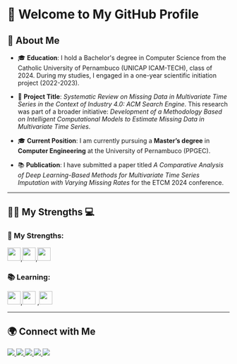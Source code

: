 # 👋 Welcome to My GitHub Profile  

## 🎯 About Me  

- 🎓 **Education**: I hold a Bachelor's degree in Computer Science from the Catholic University of Pernambuco (UNICAP ICAM-TECH), class of 2024. During my studies, I engaged in a one-year scientific initiation project (2022-2023).  

- 📄 **Project Title**: *Systematic Review on Missing Data in Multivariate Time Series in the Context of Industry 4.0: ACM Search Engine*. This research was part of a broader initiative: *Development of a Methodology Based on Intelligent Computational Models to Estimate Missing Data in Multivariate Time Series*.  

- 🎓 **Current Position**: I am currently pursuing a **Master’s degree** in **Computer Engineering** at the University of Pernambuco (PPGEC).  

- 📚 **Publication**: I have submitted a paper titled *A Comparative Analysis of Deep Learning-Based Methods for Multivariate Time Series Imputation with Varying Missing Rates* for the ETCM 2024 conference.  

---
## 👩‍💻 My Strengths 💻
  

### 📖 My Strengths:  

<img src="https://cdn.jsdelivr.net/gh/devicons/devicon/icons/python/python-original.svg" width="30" height="30"/>,<img src="https://cdn.jsdelivr.net/gh/devicons/devicon/icons/java/java-original.svg" width="30" height="30"/>,<img src="https://cdn.jsdelivr.net/gh/devicons/devicon/icons/git/git-original.svg" width="30" height="30"/>

### 📚 Learning:
<img src="https://cdn.jsdelivr.net/gh/devicons/devicon/icons/javascript/javascript-original.svg" width="30" height="30"/>,<img src="https://cdn.jsdelivr.net/gh/devicons/devicon/icons/html5/html5-original.svg" width="30" height="30"/> ,<img src="https://cdn.jsdelivr.net/gh/devicons/devicon/icons/css3/css3-original.svg" width="30" height="30"/> 

---

## 🌍 Connect with Me  

<a href="https://instagram.com/mightnight.py?igshid=YmMyMTA2M2Y=" target="_blank">
  <img src="https://img.shields.io/badge/-Instagram-%23E4405F?style=for-the-badge&logo=instagram&logoColor=white" target="_blank">
</a>  
<a href="mailto:contatoyuukosan98@gmail.com">
  <img src="https://img.shields.io/badge/-Gmail-%23333?style=for-the-badge&logo=gmail&logoColor=white" target="_blank">
</a>  
<a href="https://www.linkedin.com/in/thais-m-45a25a1a5" target="_blank">
  <img src="https://img.shields.io/badge/-LinkedIn-%230077B5?style=for-the-badge&logo=linkedin&logoColor=white" target="_blank">
</a>  
<a href="https://www.hackerrank.com/thais_2018202795?hr_r=1" target="_blank">
  <img src="https://img.shields.io/badge/-HackerRank-00EA64?style=for-the-badge&logo=hackerrank&logoColor=white" target="_blank">
</a>  
<a href="https://www.kaggle.com/thaisporciuncula" target="_blank">
  <img src="https://img.shields.io/badge/-Kaggle-42AE99?style=for-the-badge&logo=kaggle&logoColor=white" target="_blank">
</a>  


